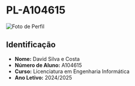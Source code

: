 # PL-A104615

![Foto de Perfil](https://avatars.githubusercontent.com/u/147345720?s=400&u=6dc6ccf2c8768c16c5148c945ae80a7a9d624738&v=4)

## Identificação
- **Nome:** David Silva e Costa
- **Número de Aluno:** A104615
- **Curso:** Licenciatura em Engenharia Informática  
- **Ano Letivo:** 2024/2025  
